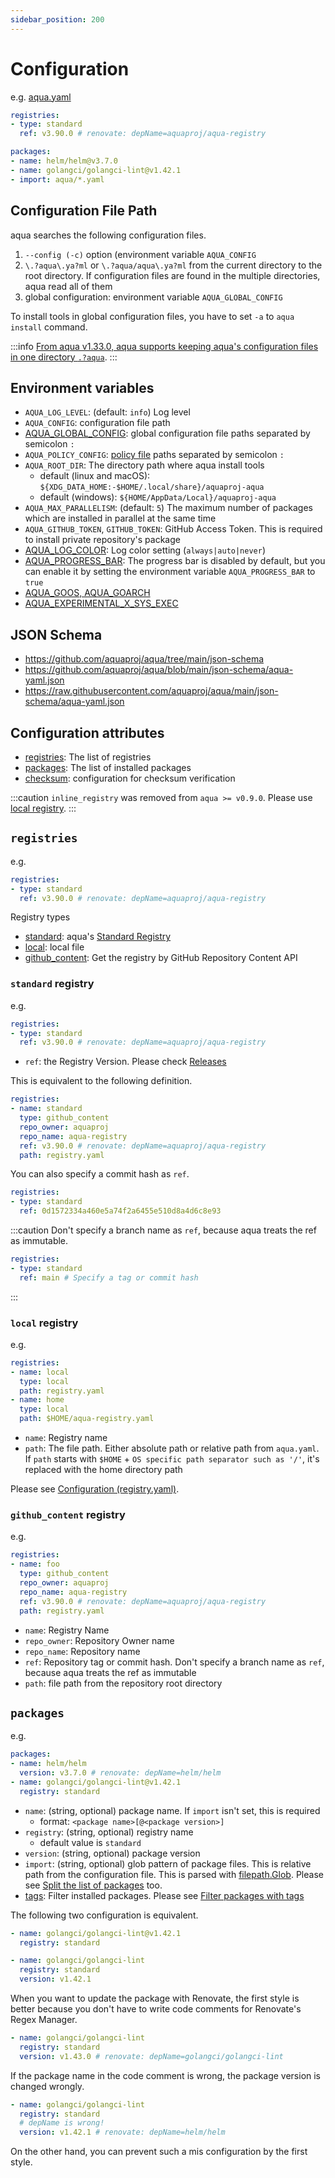 ```yaml
---
sidebar_position: 200
---
```


# Configuration

e.g. [aqua.yaml](https://github.com/aquaproj/aqua/blob/main/aqua.yaml)

```yaml
registries:
- type: standard
  ref: v3.90.0 # renovate: depName=aquaproj/aqua-registry

packages:
- name: helm/helm@v3.7.0
- name: golangci/golangci-lint@v1.42.1
- import: aqua/*.yaml
```

## Configuration File Path

aqua searches the following configuration files.

1. `--config (-c)` option (environment variable `AQUA_CONFIG`
1. `\.?aqua\.ya?ml` or `\.?aqua/aqua\.ya?ml` from the current directory to the root directory. If configuration files are found in the multiple directories, aqua read all of them
1. global configuration: environment variable `AQUA_GLOBAL_CONFIG`

To install tools in global configuration files, you have to set `-a` to `aqua install` command.

:::info
[From aqua v1.33.0, aqua supports keeping aqua's configuration files in one directory `.?aqua`](/docs/guides/keep-in-one-dir).
:::

## Environment variables

* `AQUA_LOG_LEVEL`: (default: `info`) Log level
* `AQUA_CONFIG`: configuration file path
* [AQUA_GLOBAL_CONFIG](/docs/tutorial/global-config): global configuration file paths separated by semicolon `:`
* `AQUA_POLICY_CONFIG`: [policy file](/docs/reference/security/policy-as-code) paths separated by semicolon `:`
* `AQUA_ROOT_DIR`: The directory path where aqua install tools
  * default (linux and macOS): `${XDG_DATA_HOME:-$HOME/.local/share}/aquaproj-aqua`
  * default (windows): `${HOME/AppData/Local}/aquaproj-aqua`
* `AQUA_MAX_PARALLELISM`: (default: `5`) The maximum number of packages which are installed in parallel at the same time
* `AQUA_GITHUB_TOKEN`, `GITHUB_TOKEN`: GitHub Access Token. This is required to install private repository's package
* [AQUA_LOG_COLOR](log-color.md): Log color setting (`always|auto|never`)
* [AQUA_PROGRESS_BAR](progress-bar.md): The progress bar is disabled by default, but you can enable it by setting the environment variable `AQUA_PROGRESS_BAR` to `true`
* [AQUA_GOOS, AQUA_GOARCH](/docs/develop-registry/change-os-arch-for-test)
* [AQUA_EXPERIMENTAL_X_SYS_EXEC](experimental-feature.md#aqua_experimental_x_sys_exec)

## JSON Schema

* https://github.com/aquaproj/aqua/tree/main/json-schema
* https://github.com/aquaproj/aqua/blob/main/json-schema/aqua-yaml.json
* https://raw.githubusercontent.com/aquaproj/aqua/main/json-schema/aqua-yaml.json

## Configuration attributes

* [registries](#registries): The list of registries
* [packages](#packages): The list of installed packages
* [checksum](checksum.md): configuration for checksum verification

:::caution
`inline_registry` was removed from `aqua >= v0.9.0`. Please use [local registry](#local-registry).
:::

## `registries`

e.g.

```yaml
registries:
- type: standard
  ref: v3.90.0 # renovate: depName=aquaproj/aqua-registry
```

Registry types

* [standard](#standard-registry): aqua's [Standard Registry](https://github.com/aquaproj/aqua-registry)
* [local](#local-registry): local file
* [github_content](#github_content-registry): Get the registry by GitHub Repository Content API

### `standard` registry

e.g.

```yaml
registries:
- type: standard
  ref: v3.90.0 # renovate: depName=aquaproj/aqua-registry
```

* `ref`: the Registry Version. Please check [Releases](https://github.com/aquaproj/aqua-registry/releases)

This is equivalent to the following definition.

```yaml
registries:
- name: standard
  type: github_content
  repo_owner: aquaproj
  repo_name: aqua-registry
  ref: v3.90.0 # renovate: depName=aquaproj/aqua-registry
  path: registry.yaml
```

You can also specify a commit hash as `ref`.

```yaml
registries:
- type: standard
  ref: 0d1572334a460e5a74f2a6455e510d8a4d6c8e93
```

:::caution
Don't specify a branch name as `ref`, because aqua treats the ref as immutable.

```yaml
registries:
- type: standard
  ref: main # Specify a tag or commit hash
```

:::

### `local` registry

e.g.

```yaml
registries:
- name: local
  type: local
  path: registry.yaml
- name: home
  type: local
  path: $HOME/aqua-registry.yaml
```

* `name`: Registry name
* `path`: The file path. Either absolute path or relative path from `aqua.yaml`. If `path` starts with `$HOME` + `OS specific path separator such as '/'`, it's replaced with the home directory path

Please see [Configuration (registry.yaml)](/docs/reference/registry-config).

### `github_content` registry

e.g.

```yaml
registries:
- name: foo
  type: github_content
  repo_owner: aquaproj
  repo_name: aqua-registry
  ref: v3.90.0 # renovate: depName=aquaproj/aqua-registry
  path: registry.yaml
```

* `name`: Registry Name
* `repo_owner`: Repository Owner name
* `repo_name`: Repository name
* `ref`: Repository tag or commit hash. Don't specify a branch name as `ref`, because aqua treats the ref as immutable
* `path`: file path from the repository root directory

## `packages`

e.g.

```yaml
packages:
- name: helm/helm
  version: v3.7.0 # renovate: depName=helm/helm
- name: golangci/golangci-lint@v1.42.1
  registry: standard
```

* `name`: (string, optional) package name. If `import` isn't set, this is required
  * format: `<package name>[@<package version>]`
* `registry`: (string, optional) registry name
  * default value is `standard`
* `version`: (string, optional) package version
* `import`: (string, optional) glob pattern of package files. This is relative path from the configuration file. This is parsed with [filepath.Glob](https://pkg.go.dev/path/filepath#Glob). Please see [Split the list of packages](/docs/guides/split-config) too.
* [tags](/docs/guides/package-tag): Filter installed packages. Please see [Filter packages with tags](/docs/guides/package-tag)

The following two configuration is equivalent.

```yaml
- name: golangci/golangci-lint@v1.42.1
  registry: standard
```

```yaml
- name: golangci/golangci-lint
  registry: standard
  version: v1.42.1
```

When you want to update the package with Renovate,
the first style is better because you don't have to write code comments for Renovate's Regex Manager.

```yaml
- name: golangci/golangci-lint
  registry: standard
  version: v1.43.0 # renovate: depName=golangci/golangci-lint
```

If the package name in the code comment is wrong, the package version is changed wrongly.

```yaml
- name: golangci/golangci-lint
  registry: standard
  # depName is wrong!
  version: v1.42.1 # renovate: depName=helm/helm
```

On the other hand, you can prevent such a mis configuration by the first style.
